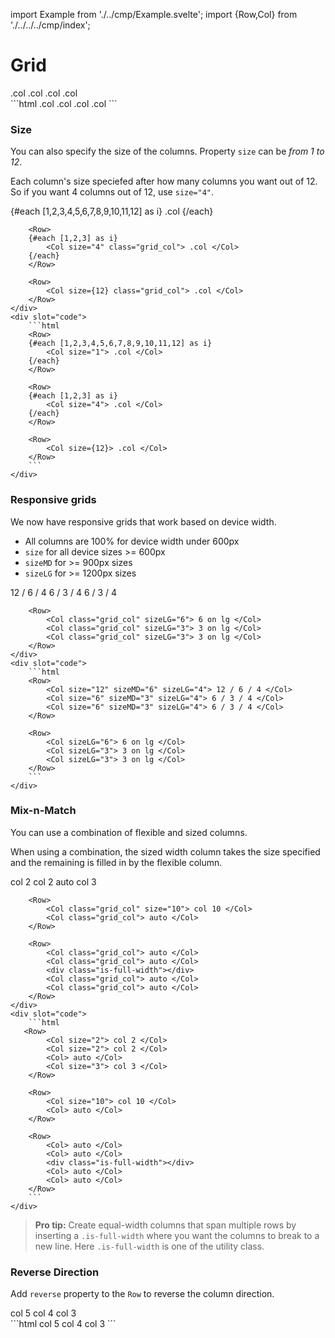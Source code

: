
import Example from './../cmp/Example.svelte';
import {Row,Col} from './../../../cmp/index';


<h1>Grid</h1>

<Example>
    <div slot="text">
        <Row>
            <Col class="grid_col"> .col </Col>
        </Row>
        <Row>
            <Col class="grid_col"> .col </Col>
            <Col class="grid_col"> .col </Col>
            <Col class="grid_col"> .col </Col>
        </Row>
    </div>
    <div slot="code">
        ```html
        <Row>
            <Col> .col </Col>
        </Row>
        <Row>
            <Col> .col </Col>
            <Col> .col </Col>
            <Col> .col </Col>
        </Row>
        ```
    </div>
</Example>


### Size

You can also specify the size of the columns. Property `size` can be *from 1 to 12*.

Each column's size speciefed after how many columns you want out of 12. So if you want 4 columns out of 12, use `size="4"`.

<Example>
    <div slot="text">
        <Row>
        {#each [1,2,3,4,5,6,7,8,9,10,11,12] as i}
            <Col size="1" class="grid_col"> .col </Col>
        {/each}
        </Row>

        <Row>
        {#each [1,2,3] as i}
            <Col size="4" class="grid_col"> .col </Col>
        {/each}
        </Row>

        <Row>
            <Col size={12} class="grid_col"> .col </Col>
        </Row>
    </div>
    <div slot="code">
        ```html
        <Row>
        {#each [1,2,3,4,5,6,7,8,9,10,11,12] as i}
            <Col size="1"> .col </Col>
        {/each}
        </Row>

        <Row>
        {#each [1,2,3] as i}
            <Col size="4"> .col </Col>
        {/each}
        </Row>

        <Row>
            <Col size={12}> .col </Col>
        </Row>
        ```
    </div>
</Example>


### Responsive grids

We now have responsive grids that work based on device width.

* All columns are 100% for device width under 600px
* `size` for all device sizes >= 600px
* `sizeMD` for >= 900px sizes
* `sizeLG` for >= 1200px sizes

<Example>
    <div slot="text">
        <Row>
            <Col class="grid_col" size="12" sizeMD="6" sizeLG="4"> 12 / 6 / 4 </Col>
            <Col class="grid_col" size="6" sizeMD="3" sizeLG="4"> 6 / 3 / 4 </Col>
            <Col class="grid_col" size="6" sizeMD="3" sizeLG="4"> 6 / 3 / 4 </Col>
        </Row>

        <Row>
            <Col class="grid_col" sizeLG="6"> 6 on lg </Col>
            <Col class="grid_col" sizeLG="3"> 3 on lg </Col>
            <Col class="grid_col" sizeLG="3"> 3 on lg </Col>
        </Row>
    </div>
    <div slot="code">
        ```html
        <Row>
            <Col size="12" sizeMD="6" sizeLG="4"> 12 / 6 / 4 </Col>
            <Col size="6" sizeMD="3" sizeLG="4"> 6 / 3 / 4 </Col>
            <Col size="6" sizeMD="3" sizeLG="4"> 6 / 3 / 4 </Col>
        </Row>

        <Row>
            <Col sizeLG="6"> 6 on lg </Col>
            <Col sizeLG="3"> 3 on lg </Col>
            <Col sizeLG="3"> 3 on lg </Col>
        </Row>
        ```
    </div>
</Example>


### Mix-n-Match

You can use a combination of flexible and sized columns.

When using a combination, the sized width column takes the size specified and the remaining is filled in by the flexible column.

<Example>
    <div slot="text">
        <Row>
            <Col class="grid_col" size="2"> col 2 </Col>
            <Col class="grid_col" size="2"> col 2 </Col>
            <Col class="grid_col"> auto </Col>
            <Col class="grid_col" size="3"> col 3 </Col>
        </Row>

        <Row>
            <Col class="grid_col" size="10"> col 10 </Col>
            <Col class="grid_col"> auto </Col>
        </Row>

        <Row>
            <Col class="grid_col"> auto </Col>
            <Col class="grid_col"> auto </Col>
            <div class="is-full-width"></div>
            <Col class="grid_col"> auto </Col>
            <Col class="grid_col"> auto </Col>
        </Row>
    </div>
    <div slot="code">
        ```html
       <Row>
            <Col size="2"> col 2 </Col>
            <Col size="2"> col 2 </Col>
            <Col> auto </Col>
            <Col size="3"> col 3 </Col>
        </Row>

        <Row>
            <Col size="10"> col 10 </Col>
            <Col> auto </Col>
        </Row>

        <Row>
            <Col> auto </Col>
            <Col> auto </Col>
            <div class="is-full-width"></div>
            <Col> auto </Col>
            <Col> auto </Col>
        </Row>
        ```
    </div>
</Example>

> **Pro tip:** Create equal-width columns that span multiple rows by inserting a `.is-full-width` where you want the columns to break to a new line. Here `.is-full-width` is one of the utility class.


### Reverse Direction

Add `reverse` property to the `Row` to reverse the column direction. 

<Example>
    <div slot="text">
        <Row reverse>
            <Col class="grid_col" size="5"> col 5 </Col>
            <Col class="grid_col" size="4"> col 4 </Col>
            <Col class="grid_col" size="3"> col 3 </Col>
        </Row>
    </div>
    <div slot="code">
        ```html
       <Row reverse>
            <Col size="5"> col 5 </Col>
            <Col size="4"> col 4 </Col>
            <Col size="3"> col 3 </Col>
        </Row>
        ```
    </div>
</Example>

<style>
:global(.grid_col){
    background-color: var(--color-svelte-highlight);
    text-align: center;
}

</style>
